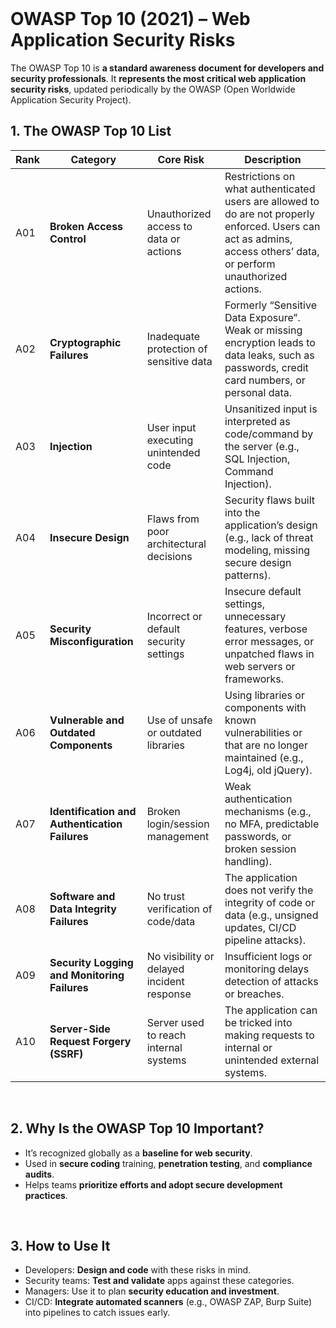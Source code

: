<br>

# OWASP Top 10 (2021) – Web Application Security Risks
The OWASP Top 10 is **a standard awareness document for developers and security professionals**. It **represents the most critical web application security risks**, updated periodically by the OWASP (Open Worldwide Application Security Project).

## 1. The OWASP Top 10 List

| Rank | Category | Core Risk | Description |
| ---- | -------- | --------- | ----------- |
| A01 | **Broken Access Control** | Unauthorized access to data or actions | Restrictions on what authenticated users are allowed to do are not properly enforced. Users can act as admins, access others’ data, or perform unauthorized actions. |
| A02 | **Cryptographic Failures** | Inadequate protection of sensitive data | Formerly “Sensitive Data Exposure”. Weak or missing encryption leads to data leaks, such as passwords, credit card numbers, or personal data. |
| A03 | **Injection** | User input executing unintended code | Unsanitized input is interpreted as code/command by the server (e.g., SQL Injection, Command Injection). |
| A04 | **Insecure Design** | Flaws from poor architectural decisions | Security flaws built into the application’s design (e.g., lack of threat modeling, missing secure design patterns). |
| A05 | **Security Misconfiguration** | Incorrect or default security settings | Insecure default settings, unnecessary features, verbose error messages, or unpatched flaws in web servers or frameworks. |
| A06 | **Vulnerable and Outdated Components** | Use of unsafe or outdated libraries | Using libraries or components with known vulnerabilities or that are no longer maintained (e.g., Log4j, old jQuery). |
| A07 | **Identification and Authentication Failures** | Broken login/session management | Weak authentication mechanisms (e.g., no MFA, predictable passwords, or broken session handling). |
| A08 | **Software and Data Integrity Failures** | No trust verification of code/data | The application does not verify the integrity of code or data (e.g., unsigned updates, CI/CD pipeline attacks). |
| A09 | **Security Logging and Monitoring Failures** | No visibility or delayed incident response | Insufficient logs or monitoring delays detection of attacks or breaches. |
| A10 | **Server-Side Request Forgery (SSRF)** | Server used to reach internal systems | The application can be tricked into making requests to internal or unintended external systems. |  

<br>

## 2. Why Is the OWASP Top 10 Important?
  - It’s recognized globally as a **baseline for web security**.
  - Used in **secure coding** training, **penetration testing**, and **compliance audits**.
  - Helps teams **prioritize efforts and adopt secure development practices**.  
<br>

## 3. How to Use It
  - Developers: **Design and code** with these risks in mind.
  - Security teams: **Test and validate** apps against these categories.
  -	Managers: Use it to plan **security education and investment**.
  - CI/CD: **Integrate automated scanners** (e.g., OWASP ZAP, Burp Suite) into pipelines to catch issues early.  
<br>
